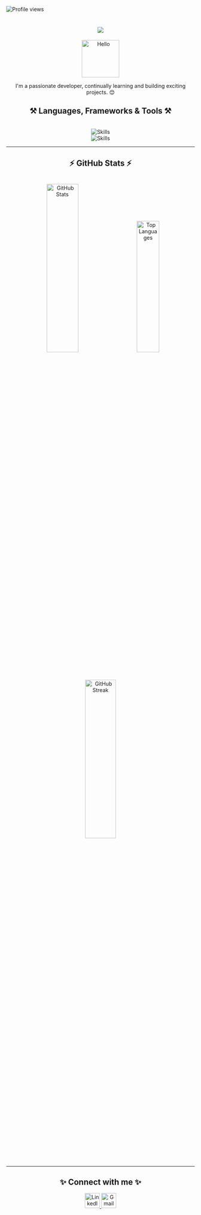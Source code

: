 <p align="left"> 
    <img src="https://komarev.com/ghpvc/?username=Virenishere&label=Profile%20views&color=0e75b6&style=flat" alt="Profile views" /> 
</p>

<h1 align="center">
    <img src="https://readme-typing-svg.herokuapp.com/?font=Righteous&size=35&center=true&vCenter=true&width=500&height=70&duration=4000&lines=Hey+folks!+👋;+I'm+Virender+Prasad!;+Welcome+to+my+GitHub!"/>
</h1>

<p align="center">
    <img src="https://media.giphy.com/media/Ll22OhMLAlVDb8UQWe/giphy.gif" alt="Hello" width="100"/>
</p>

<p align="center"> 
    I'm a passionate developer, continually learning and building exciting projects. 😊
</p>

<h2 align="center">⚒️ Languages, Frameworks & Tools ⚒️</h2>
<br/>
<div align="center">
    <img src="https://skillicons.dev/icons?i=react,javascript,nodejs,express,mongodb,html,css,tailwind,bootstrap" alt="Skills"/><br>
    <img src="https://skillicons.dev/icons?i=mui,vite,vscode,postman,github,git,cpp,c" alt="Skills"/>
</div>

---

<h2 align="center">⚡ GitHub Stats ⚡</h2>
<br>
<!-- <div align="center">
  <img src="https://github-readme-stats.vercel.app/api/top-langs?username=Virenishere&show_icons=true&locale=en&layout=compact&theme=radical" alt="Top Languages" height="200px"/>
  <img src="https://github-readme-stats.vercel.app/api?username=Virenishere&show_icons=true&locale=en&theme=radical" alt="GitHub Stats" height="200px"/>
  <img src="https://github-readme-streak-stats.herokuapp.com/?user=Virenishere&theme=radical" alt="GitHub Streak" height="200px"/>
</div> -->

<div align="center">
  <img src="https://github-readme-stats.vercel.app/api?username=Virenishere&show_icons=true&locale=en&theme=radical" alt="GitHub Stats" style="width:  34%; min-width: 250px; height: auto;" />
  <img src="https://github-readme-stats.vercel.app/api/top-langs?username=Virenishere&show_icons=true&locale=en&layout=compact&theme=radical" alt="Top Languages" style="width:30%; min-width: 200px; height: auto;" />
    <br>
   <img src="https://github-readme-streak-stats.herokuapp.com/?user=Virenishere&theme=radical" alt="GitHub Streak" style="width: 33%; min-width: 250px; height: auto;" />
</div>





---

<h2 align="center">✨ Connect with me ✨</h2>
<div align="center">
    <a href="https://www.linkedin.com/in/virenderprasad/" target="_blank">
        <img src="https://skillicons.dev/icons?i=linkedin" alt="LinkedIn" height="40"/>
    </a>
    <a href="mailto:virender288@gmail.com">
        <img src="https://skillicons.dev/icons?i=gmail" alt="Gmail" height="40"/>
    </a>
</div>













<!--
**Virenishere/Virenishere** is a ✨ _special_ ✨ repository because its `README.md` (this file) appears on your GitHub profile.

Here are some ideas to get you started:

- 🔭 I’m currently working on ...
- 🌱 I’m currently learning ...
- 👯 I’m looking to collaborate on ...
- 🤔 I’m looking for help with ...
- 💬 Ask me about ...
- 📫 How to reach me: ...
- 😄 Pronouns: ...
- ⚡ Fun fact: ...
-->
